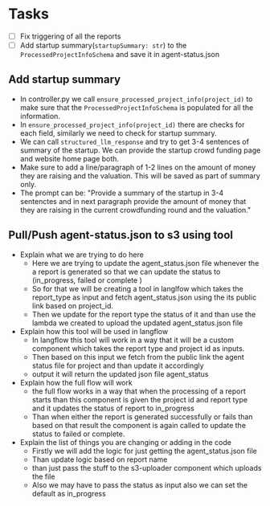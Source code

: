 # Tasks

- [ ] Fix triggering of all the reports
- [ ] Add startup summary(`startupSummary: str`) to the `ProcessedProjectInfoSchema` and save it in agent-status.json

## Add startup summary

- In controller.py we call `ensure_processed_project_info(project_id)` to make sure that the `ProcessedProjectInfoSchema`
  is populated for all the information.
- In `ensure_processed_project_info(project_id)` there are checks for each field, similarly we need to check for
  startup summary.
- We can call `structured_llm_response` and try to get 3-4 sentences of summary of the startup. We
  can provide the startup crowd funding page and website home page both.
- Make sure to add a line/paragraph of 1-2 lines on the amount of money they are raising and the valuation. This
  will be saved as part of summary only.
- The prompt can be: "Provide a summary of the startup in 3-4 sentenctes and in next paragraph provide the amount of money that
  they are raising in the current crowdfunding round and the valuation."

## Pull/Push agent-status.json to s3 using tool

- Explain what we are trying to do here
  - Here we are trying to update the agent_status.json file whenever the a report is generated so that we can update the status to (in_progress, failed or complete )
  - So for that we will be creating a tool in langlfow which takes the report_type as input and fetch agent_status.json using the its public link based on project_id.
  - Then we update for the report type the status of it and than use the lambda we created to upload the updated agent_status.json file
- Explain how this tool will be used in langflow
  - In langflow this tool will work in a way that it will be a custom component which takes the report type and project id as inputs.
  - Then based on this input we fetch from the public link the agent status file for project and than update it accordingly
  - output it will return the updated json file agent_status
- Explain how the full flow will work
  - the full flow works in a way that when the processing of a report starts than this component is given the project id and report type and it updates the status of report to in_progress
  - Than when either the report is generated successfully or fails than based on that result the component is again called to update the status to failed or complete.
- Explain the list of things you are changing or adding in the code
  - Firstly we will add the logic for just getting the agent_status.json file
  - Than update logic based on report name
  - than just pass the stuff to the s3-uploader component which uploads the file
  - Also we may have to pass the status as input also we can set the default as in_progress
